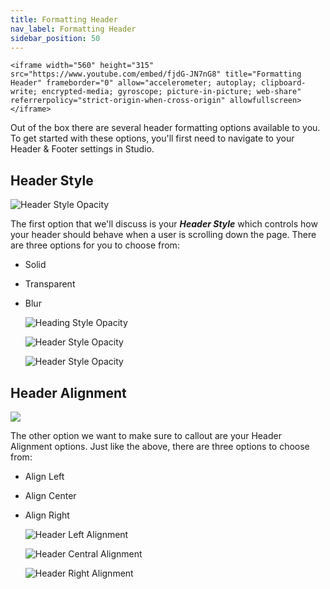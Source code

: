 ```yaml
---
title: Formatting Header
nav_label: Formatting Header
sidebar_position: 50
---
```


    <iframe width="560" height="315" src="https://www.youtube.com/embed/fjdG-JN7nG8" title="Formatting Header" frameborder="0" allow="accelerometer; autoplay; clipboard-write; encrypted-media; gyroscope; picture-in-picture; web-share" referrerpolicy="strict-origin-when-cross-origin" allowfullscreen></iframe>

Out of the box there are several header formatting options available to you. To get started with these options, you'll
first need to navigate to your Header & Footer settings in Studio.

## Header Style

![Header Style Opacity](/assets/studio/header_style_options.png)

The first option that we'll discuss is your ***Header Style*** which controls how your header should behave when a user
is scrolling down the page. There are three options for you to choose from:

- Solid
- Transparent
- Blur

  ![Heading Style Opacity](/assets/studio/header_-_solid.gif)

  ![Header Style Opacity](/assets/studio/header_-_transparent.gif)

  ![Header Style Opacity](/assets/studio/header_-_blur.gif)

## Header Alignment

![](/assets/studio/header_-_align_options.png)

The other option we want to make sure to callout are your Header Alignment options. Just like the above, there are three
options to choose from:

- Align Left
- Align Center
- Align Right

  ![Header Left Alignment](/assets/studio/header_-_align_left.png)

  ![Header Central Alignment](/assets/studio/header_-_align_center.png)

  ![Header Right Alignment](/assets/studio/header_-_align_right.png)
